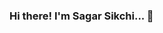 ### Hi there! I'm Sagar Sikchi... 👋

<!--
**SagarSikchi/SagarSikchi** is a ✨ _special_ ✨ repository because its `README.md` (this file) appears on your GitHub profile.

Here are some ideas to get you started:

- 🔭 I’m currently studying at Vishwakarma Institute of Technology ...
- 🌱 I’m currently learning as an Information Technology student...
- 👯 I’m looking to collaborate on ...
- 🤔 I’m looking for help with ...
- 💬 Ask me about Java Programming Language, Blockchain Technology, Ruby and Solidity languages...
- 📫 How to reach me: contact me via Linkedin[linkedin.com/in/sagar-sikchi], Instagram[], Twitter[https://twitter.com/sikchisagar] or My Website[https://www.sos9330newcreations.com/]...
- 😄 Pronouns: Saggy...
- ⚡ Fun fact: I like to play Chess and Call of Duty mobile...
-->
